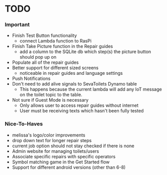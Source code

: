 # TODO

### Important
- Finish Test Button functionality
    - connect Lambda function to RasPi
- Finish Take Picture function in the Repair guides
    - add a column to the SQLite db which step(s) the picture button should pop up on
- Populate all of the repair guides
- Better support for different sized screens
    - noticeable in repair guides and language settings
- Push Notifications
- Don't need to add alive signals to SevaToilets Dynamo table
    - This happens because the current lambda will add any IoT message on the toilet topic to the table.
- Not sure if Guest Mode is necessary
    - Only allows user to access repair guides without internet
    - User must be receiving texts which hasn't been fully tested 

### Nice-To-Haves
- melissa's logo/color improvements
- drop down text for longer repair steps
- current job option should not stay checked if there is none
- Admin website for managing toilets/users
- Associate specific repairs with specific operators
- Symbol matching game in the Get Started flow
- Support for different android versions (other than 6-8)